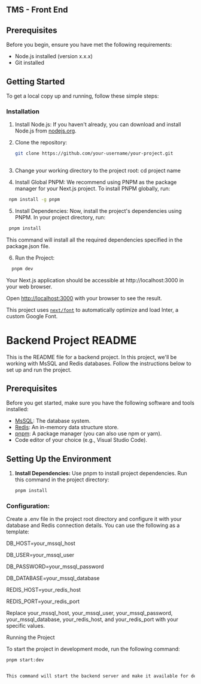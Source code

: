 ## TMS - Front End




## Prerequisites

Before you begin, ensure you have met the following requirements:

- Node.js installed (version x.x.x)
- Git installed

## Getting Started

To get a local copy up and running, follow these simple steps:

### Installation

1. Install Node.js: If you haven't already, you can download and install Node.js from [nodejs.org](https://nodejs.org/).

2. Clone the repository:

   ```bash
   git clone https://github.com/your-username/your-project.git
  

3. Change your working directory to the project root:
   cd project name
4. Install Global PNPM:
We recommend using PNPM as the package manager for your Next.js project. To install PNPM globally, run:
```bash
 npm install -g pnpm

```
 
5. Install Dependencies:
Now, install the project's dependencies using PNPM. In your project directory, run:
```bash
 pnpm install

```
This command will install all the required dependencies specified in the package.json file.

6. Run the Project:
```bash 
  pnpm dev

```
Your Next.js application should be accessible at http://localhost:3000 in your web browser.


<!-- First, install the packages:

```bash
npm install
# or
yarn install
```

Then run the development server:

```bash
npm run dev
# or
yarn dev
```--->

Open [http://localhost:3000](http://localhost:3000) with your browser to see the result.

This project uses [`next/font`](https://nextjs.org/docs/basic-features/font-optimization) to automatically optimize and load Inter, a custom Google Font.


# Backend Project README

This is the README file for a backend project. In this project, we'll be working with MsSQL and Redis databases. Follow the instructions below to set up and run the project.

## Prerequisites

Before you get started, make sure you have the following software and tools installed:

- [MsSQL](https://www.mssql.com/): The database system.
- [Redis](https://redis.io/): An in-memory data structure store.
- [pnpm](https://pnpm.io/): A package manager (you can also use npm or yarn).
- Code editor of your choice (e.g., Visual Studio Code).

## Setting Up the Environment

1. **Install Dependencies:**
   Use pnpm to install project dependencies. Run this command in the project directory:

   ```bash
   pnpm install

### Configuration: 
Create a .env file in the project root directory and configure it with your database and Redis connection details. 
You can use the following as a template:

DB_HOST=your_mssql_host

DB_USER=your_mssql_user

DB_PASSWORD=your_mssql_password

DB_DATABASE=your_mssql_database

REDIS_HOST=your_redis_host

REDIS_PORT=your_redis_port


Replace your_mssql_host, your_mssql_user, your_mssql_password, your_mssql_database, your_redis_host, and your_redis_port with your specific values.



Running the Project

To start the project in development mode, run the following command:
```bash
pnpm start:dev


This command will start the backend server and make it available for development and testing. You can access the API at http://localhost:YOUR_PORT, where YOUR_PORT is the port specified in your project configuration.


